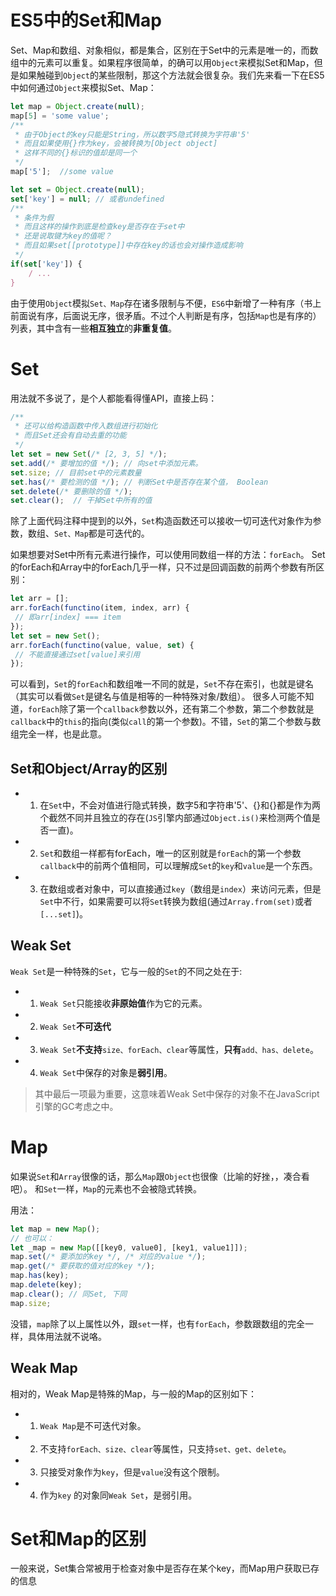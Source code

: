 # ES5中的Set和Map
Set、Map和数组、对象相似，都是集合，区别在于Set中的元素是唯一的，而数组中的元素可以重复。如果程序很简单，的确可以用`Object`来模拟Set和Map，但是如果触碰到`Object`的某些限制，那这个方法就会很复杂。我们先来看一下在ES5中如何通过`Object`来模拟Set、Map：
```javascript
let map = Object.create(null);
map[5] = 'some value';
/**
 * 由于Object的key只能是String，所以数字5隐式转换为字符串'5'
 * 而且如果使用{}作为key，会被转换为[Object object]
 * 这样不同的{}标识的值却是同一个 
 */
map['5'];  //some value

let set = Object.create(null);
set['key'] = null; // 或者undefined
/** 
 * 条件为假
 * 而且这样的操作到底是检查key是否存在于set中
 * 还是说取键为key的值呢？
 * 而且如果set[[prototype]]中存在key的话也会对操作造成影响
 */
if(set['key']) {
	/ ...
}
```

由于使用`Object`模拟`Set、Map`存在诸多限制与不便，`ES6`中新增了一种有序（书上前面说有序，后面说无序，很矛盾。不过个人判断是有序，包括`Map`也是有序的）列表，其中含有一些**相互独立**的**非重复值**。

# Set
用法就不多说了，是个人都能看得懂API，直接上码：
```javascript
/**
 * 还可以给构造函数中传入数组进行初始化
 * 而且Set还会有自动去重的功能
 */
let set = new Set(/* [2, 3, 5] */);
set.add(/* 要增加的值 */); // 向set中添加元素。
set.size; // 目前set中的元素数量
set.has(/* 要检测的值 */); // 判断Set中是否存在某个值， Boolean
set.delete(/* 要删除的值 */);
set.clear();  // 干掉Set中所有的值
```
除了上面代码注释中提到的以外，`Set`构造函数还可以接收一切可迭代对象作为参数，数组、`Set、Map`都是可迭代的。

如果想要对Set中所有元素进行操作，可以使用同数组一样的方法：`forEach`。
Set的forEach和Array中的forEach几乎一样，只不过是回调函数的前两个参数有所区别：
```javascript
let arr = [];
arr.forEach(functino(item, index, arr) {
 // 即arr[index] === item
});
let set = new Set();
arr.forEach(functino(value, value, set) {
 // 不能直接通过set[value]来引用
});
```
可以看到，`Set`的`forEach`和数组唯一不同的就是，`Set`不存在索引，也就是键名（其实可以看做`Set`是键名与值是相等的一种特殊对象/数组）。
很多人可能不知道，`forEach`除了第一个`callback`参数以外，还有第二个参数，第二个参数就是`callback`中的`this`的指向(类似`call`的第一个参数)。不错，`Set`的第二个参数与数组完全一样，也是此意。

## Set和Object/Array的区别
+ 1. 在`Set`中，不会对值进行隐式转换，数字5和字符串'5'、{}和{}都是作为两个截然不同并且独立的存在(`JS`引擎内部通过`Object.is()`来检测两个值是否一直)。
+ 2. `Set`和数组一样都有forEach，唯一的区别就是`forEach`的第一个参数`callback`中的前两个值相同，可以理解成`Set`的`key`和`value`是一个东西。
+ 3. 在数组或者对象中，可以直接通过`key`（数组是`index`）来访问元素，但是`Set`中不行，如果需要可以将`Set`转换为数组(通过`Array.from(set)`或者`[...set]`)。

## Weak Set
`Weak Set`是一种特殊的`Set`，它与一般的`Set`的不同之处在于:
+ 1. `Weak Set`只能接收**非原始值**作为它的元素。
+ 2. `Weak Set`**不可迭代**
+ 3. `Weak Set`**不支持**`size、forEach、clear`等属性，**只有**`add、has、delete`。
+ 4. `Weak Set`中保存的对象是**弱引用**。

> 其中最后一项最为重要，这意味着Weak Set中保存的对象不在JavaScript引擎的GC考虑之中。

# Map
如果说`Set`和`Array`很像的话，那么`Map`跟`Object`也很像（比喻的好挫，，凑合看吧）。
和`Set`一样，`Map`的元素也不会被隐式转换。

用法：
```JavaScript
let map = new Map();
// 也可以：
let _map = new Map([[key0, value0], [key1, value1]]);
map.set(/* 要添加的key */, /* 对应的value */);
map.get(/* 要获取的值对应的key */);
map.has(key);
map.delete(key);
map.clear(); // 同Set, 下同
map.size;
```
没错，`map`除了以上属性以外，跟`set`一样，也有`forEach`，参数跟数组的完全一样，具体用法就不说咯。

## Weak Map
相对的，Weak Map是特殊的Map，与一般的Map的区别如下：
+ 1. `Weak Map`是不可迭代对象。
+ 2. 不支持`forEach、size、clear`等属性，只支持`set、get、delete`。
+ 3. 只接受对象作为`key`，但是`value`没有这个限制。
+ 4. 作为`key` 的对象同`Weak Set`，是弱引用。

# Set和Map的区别
一般来说，Set集合常被用于检查对象中是否存在某个key，而Map用户获取已存的信息